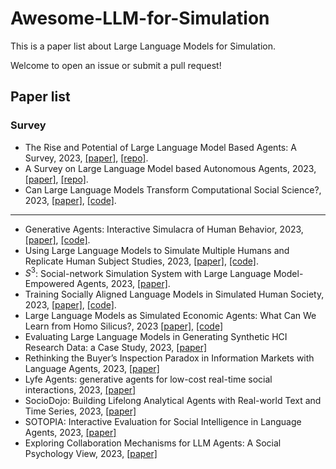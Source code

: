 # Awesome-LLM-for-Simulation

This is a paper list about Large Language Models for Simulation.

Welcome to open an issue or submit a pull request!

## Paper list

### Survey 
- The Rise and Potential of Large Language Model Based Agents: A Survey, 2023, [[paper]](https://arxiv.org/abs/2309.07864), [[repo]](https://github.com/WooooDyy/LLM-Agent-Paper-List).
- A Survey on Large Language Model based Autonomous Agents, 2023, [[paper]](https://arxiv.org/abs/2308.11432), [[repo]](https://github.com/Paitesanshi/LLM-Agent-Survey).
- Can Large Language Models Transform Computational Social Science?, 2023, [[paper]](https://arxiv.org/abs/2305.03514), [[code]](https://github.com/SALT-NLP/LLMs_for_CSS).

---

- Generative Agents: Interactive Simulacra of Human Behavior, 2023, [[paper]](https://arxiv.org/abs/2304.03442), [[code]](https://github.com/joonspk-research/generative_agents).
- Using Large Language Models to Simulate Multiple Humans and Replicate Human Subject Studies, 2023, [[paper]](https://arxiv.org/abs/2208.10264), [[code]](https://github.com/GatiAher/Using-Large-Language-Models-to-Replicate-Human-Subject-Studies).
- $S^3$: Social-network Simulation System with Large Language Model-Empowered Agents, 2023, [[paper]](https://arxiv.org/abs/2307.14984).
- Training Socially Aligned Language Models in Simulated Human Society, 2023, [[paper]](https://arxiv.org/abs/2305.16960), [[code]](https://github.com/agi-templar/Stable-Alignment).
- Large Language Models as Simulated Economic Agents: What Can We Learn from Homo Silicus?, 2023 [[paper]](https://www.nber.org/papers/w31122), [[code]](https://github.com/johnjosephhorton/homo_silicus)
- Evaluating Large Language Models in Generating Synthetic HCI Research Data: a Case Study, 2023, [[paper]](https://dl.acm.org/doi/abs/10.1145/3544548.3580688)
- Rethinking the Buyer’s Inspection Paradox in Information Markets with Language Agents, 2023, [[paper]](https://openreview.net/forum?id=6werMQy1uz)
- Lyfe Agents: generative agents for low-cost real-time social interactions, 2023, [[paper]](https://arxiv.org/abs/2310.02172)
- SocioDojo: Building Lifelong Analytical Agents with Real-world Text and Time Series, 2023, [[paper]](https://openreview.net/forum?id=s9z0HzWJJp)
- SOTOPIA: Interactive Evaluation for Social Intelligence in Language Agents, 2023, [[paper]](https://drive.google.com/file/d/1Y0f7qovlfNR6g4Z0LG32HTnY7jvEYeR9/view)
- Exploring Collaboration Mechanisms for LLM Agents: A Social Psychology View, 2023, [[paper]](https://arxiv.org/abs/2310.02124)
